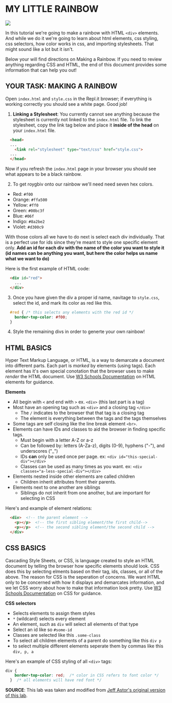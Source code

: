 MY LITTLE RAINBOW
=================
![](https://media.giphy.com/media/g72UoNHEOkt3i/giphy.gif)  

In this tutorial we're going to make a rainbow with HTML `<div>` elements. And while we do it we're going to learn about html elements, css styling, css selectors, how color works in css, and importing stylesheets.  That might sound like a lot but it isn't.

Below your will find directions on Making a Rainbow. If you need to review anything regarding CSS and HTML, the end of this document provides some information that can help you out!

YOUR TASK: MAKING A RAINBOW
------------

Open `index.html` and `style.css` in the Repl.it browser; if everything is working correctly you should see a white page. Good job!

1. **Linking a Stylesheet**: You currently cannot see anything because the stylesheet is currently not linked to the `index.html` file. To link the stylesheet, copy the link tag below and place it **inside of the head** on your `index.html` file. 

```html
  <head>
  ... 
    <link rel="stylesheet" type="text/css" href="style.css">
  ...
  </head>
```
Now if you refresh the `index.html` page in your browser you should see what appears to be a black rainbow.

2. To get roygbiv onto our rainbow we'll need need seven hex colors.
- Red: `#f00`
- Orange: `#ffa500`
- Yellow: `#ff0`
- Green: `#00bc3f`
- Blue: `#06f`
- Indigo: `#8a2be2`
- Violet: `#d300c9`

With those colors all we have to do next is select each div individually.  That is a perfect use for ids since they're meant to style one specific element only. **Add an id for each div with the name of the color you want to style it (id names can be anything you want, but here the color helps us name what we want to do)**

Here is the first example of HTML code:
```html
  <div id="red">
    ...
  </div>
```

3. Once you have given the div a proper id name, navitage to `style.css`, select the id, and mark its color as red like this.
```css
  #red { /* this selects any elements with the red id */
    border-top-color: #f00;
  }
```
4. Style the remaining divs in order to generte your own rainbow!

HTML BASICS
------------
Hyper Text Markup Language, or HTML, is a way to demarcate a document into different parts. Each part is *marked* by elements (using tags). Each element has it's own special conotation that the browser uses to make *render* the HTML document. Use [W3 Schools Documentation](https://www.w3schools.com/html/) on HTML elements for guidance.

**Elements**
  - All begin with `<` and end with `>` ex. `<div>` (this last part is a tag)
  - Most have an opening tag such as `<div>` and a closing tag `</div>`
    - The `/` indicates to the browser that that tag is a closing tag
    - The element is everything between the tags and the tags themselves
  - Some tags are self closing like the line break element `<br>`.
  - Elements can have IDs and classes to aid the browser in finding specific tags.
    - Must begin with a letter A-Z or a-z
    - Can be followed by: letters (A-Za-z), digits (0-9), hyphens ("-"), and underscores ("_")
    - IDs **can** only be used once per page. ex: `<div id="this-special-div"></div>`
    - Classes can be used as many times as you want. ex: `<div classes="a-less-special-div"></div>`
  - Elements nested inside other elements are called children
    - Children inherit attributes fromt their parents.
  - Elements next to one another are siblings
    - Siblings do not inherit from one another, but are important for selecting in CSS

Here's and example of element relations:
```html
  <div>  <!-- the parent element -->
    <p></p>  <!-- the first sibling element/the first child-->
    <p></p>  <!-- the second sibling element/the second child -->
  </div>
```

CSS BASICS
------------
Cascading Style Sheets, or CSS, is language created to style an HTML document by telling the browser how specific elements should look. CSS does this by selecting elments based on their tag, ids, classes, or all of the above. The reason for CSS is the seperation of concerns. We want HTML only to be concerned with how it displays and demarcates information, and we let CSS worry about how to make that information look pretty.  Use [W3 Schools Documentation](https://www.w3schools.com/css/default.asp) on CSS for guidance.

**CSS selectors**
  - Selects elements to assign them styles
  - `*` (wildcard) selects every element
  - An element, such as `div` will select all elements of that type
  - Select an id like so `#some-id`
  - Classes are selected like this `.some-class`
  - To select all children elements of a parent do something like this `div p`
  - to select multiple different elements seperate them by commas like this `div, p, a`

Here's an example of CSS styling of all `<div>` tags:
```css
div {
    border-top-color: red;  /* color in CSS refers to font color */
  }  /* all elements will have red font */
```
**SOURCE**: This lab was taken and modified from [Jeff Astor's original version of this lab](https://github.com/Jastor11/my-little-rainbow/). 
